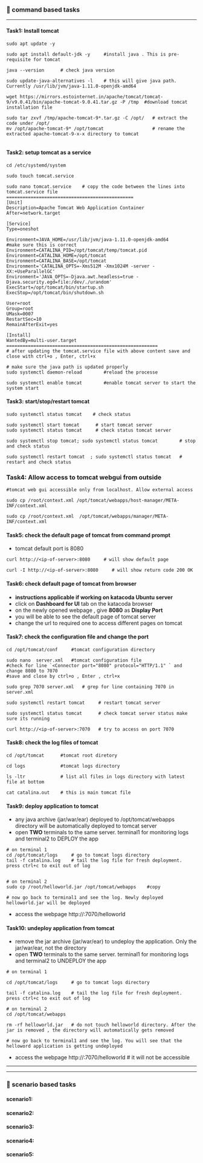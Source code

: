### :camel: command based tasks
---
#### Task1: Install tomcat 
```
sudo apt update -y

sudo apt install default-jdk -y     #install java . This is pre-requisite for tomcat

java --version      # check java version

sudo update-java-alternatives -l    # this will give java path. Currently /usr/lib/jvm/java-1.11.0-openjdk-amd64

wget https://mirrors.estointernet.in/apache/tomcat/tomcat-9/v9.0.41/bin/apache-tomcat-9.0.41.tar.gz -P /tmp  #download tomcat installation file

sudo tar zxvf /tmp/apache-tomcat-9*.tar.gz -C /opt/   # extract the code under /opt/
mv /opt/apache-tomcat-9* /opt/tomcat                  # rename the extracted apache-tomcat-9-x-x directory to tomcat


```


#### Task2: setup tomcat as a service
```
cd /etc/systemd/system

sudo touch tomcat.service

sudo nano tomcat.service    # copy the code between the lines into tomcat.service file
===============================================
[Unit]
Description=Apache Tomcat Web Application Container
After=network.target

[Service]
Type=oneshot

Environment=JAVA_HOME=/usr/lib/jvm/java-1.11.0-openjdk-amd64        #make sure this is correct
Environment=CATALINA_PID=/opt/tomcat/temp/tomcat.pid
Environment=CATALINA_HOME=/opt/tomcat
Environment=CATALINA_BASE=/opt/tomcat
Environment='CATALINA_OPTS=-Xms512M -Xmx1024M -server -XX:+UseParallelGC'
Environment='JAVA_OPTS=-Djava.awt.headless=true -Djava.security.egd=file:/dev/./urandom'
ExecStart=/opt/tomcat/bin/startup.sh
ExecStop=/opt/tomcat/bin/shutdown.sh

User=root
Group=root
UMask=0007
RestartSec=10
RemainAfterExit=yes

[Install]
WantedBy=multi-user.target
========================================================
# after updating the tomcat.service file with above content save and close with ctrl+o , Enter, ctrl+x 

# make sure the java path is updated properly
sudo systemctl daemon-reload        #reload the processe

sudo systemctl enable tomcat        #enable tomcat server to start the system start

```

#### Task3: start/stop/restart tomcat
```
sudo systemctl status tomcat    # check status

sudo systemctl start tomcat      # start tomcat server    
sudo systemctl status tomcat     # check status tomcat server

sudo systemctl stop tomcat; sudo systemctl status tomcat        # stop and check status

sudo systemctl restart tomcat  ; sudo systemctl status tomcat   # restart and check status
```
### Task4: Allow access to tomcat webgui from outside
```
#tomcat web gui accessible only from localhost. Allow external access

sudo cp /root/context.xml /opt/tomcat/webapps/host-manager/META-INF/context.xml

sudo cp /root/context.xml  /opt/tomcat/webapps/manager/META-INF/context.xml
```
#### Task5: check the default page of tomcat from command prompt
* tomcat default port is 8080
```
curl http://<ip-of-server>:8080     # will show default page

curl -I http://<ip-of-server>:8080     # will show return code 200 OK
```
#### Task6: check default page of tomcat from browser

* __instructions applicable if working on katacoda Ubuntu server__
* click on __Dashboard for UI__ tab on the katacoda browser
* on the newly opened webpage , give __8080__ as __Display Port__
* you will be able to see the default page of tomcat server
* change the url to required one to access different pages on tomcat

#### Task7: check the configuration file and change the port
```
cd /opt/tomcat/conf     #tomcat configuration directory

sudo nano  server.xml   #tomcat configuration file 
#check for line `<Connector port="8080" protocol="HTTP/1.1" ` and change 8080 to 7070
#save and close by ctrl+o , Enter , ctrl+x

sudo grep 7070 server.xml   # grep for line containing 7070 in server.xml 

sudo systemctl restart tomcat     # restart tomcat server

sudo systemctl status tomcat      # check tomcat server status make sure its running

curl http://<ip-of-server>:7070   # try to access on port 7070
```
#### Task8: check the log files of tomcat
```
cd /opt/tomcat      #tomcat root diretory

cd logs             #tomcat logs directory 

ls -ltr             # list all files in logs directory with latest file at bottom

cat catalina.out    # this is main tomcat file
```
#### Task9: deploy application to tomcat 
* any java archive (jar/war/ear) deployed to /opt/tomcat/webapps directory will be automatically deployed to tomcat server
* open __TWO__ terminals to the same server. terminal1 for monitoring logs and terminal2 to DEPLOY the app

```
# on terminal 1
cd /opt/tomcat/logs     # go to tomcat logs directory
tail -f catalina.log    # tail the log file for fresh deployment. press ctrl+c to exit out of log


# on terminal 2
sudo cp /root/helloworld.jar /opt/tomcat/webapps    #copy 

# now go back to terminal1 and see the log. Newly deployed helloworld.jar will be deployed
```
* access the webpage http://<ip-of-server>:7070/helloworld

#### Task10: undeploy application from tomcat
* remove the jar archive (jar/war/ear) to undeploy the application. Only the jar/war/ear, not the directory
* open __TWO__ terminals to the same server. terminal1 for monitoring logs and terminal2 to UNDEPLOY the app
```
# on terminal 1

cd /opt/tomcat/logs     # go to tomcat logs directory

tail -f catalina.log    # tail the log file for fresh deployment. press ctrl+c to exit out of log

# on terminal 2
cd /opt/tomcat/webapps

rm -rf helloworld.jar   # do not touch helloworld directory. After the jar is removed , the directory will automatically gets removed

# now go back to terminal1 and see the log. You will see that the helloword application is getting undeployed

```
* access the webpage http://<ip-of-server>:7070/helloworld  # it will not be accessible

----
----

### :rocket: scenario based tasks 
#### scenario1: 
#### scenario2: 
#### scenario3: 
#### scenario4: 
#### scenario5: 